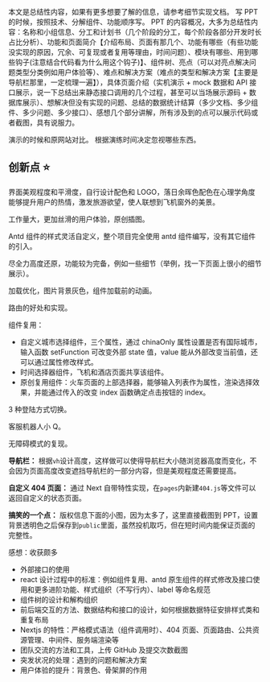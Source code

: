 本文是总结性内容，如果有更多想要了解的信息，请参考细节实现文档。
写 PPT 的时候，按照技术、分解组件、功能顺序写。
PPT 的内容概况，大多为总结性内容：名称和小组信息、分工和计划书（几个阶段的分工，每个阶段各部分开发时长占比分析）、功能和页面简介【介绍布局、页面有那几个、功能有哪些（有些功能没实现的原因，冗余、可复现或者复用等理由，时间问题）、模块有哪些、用到哪些钩子(注意结合代码看为什么用这个钩子)】、组件树、亮点（可以对亮点解决问题类型分类例如用户体验等）、难点和解决方案（难点的类型和解决方案【主要是导航栏那里，一定梳理一遍】），具体页面介绍（实机演示 + mock 数据和 API 接口展示，说一下总结出来静态接口调用的几个过程，甚至可以当场展示源码 + 数据库展示）、想解决但没有实现的问题、总结的数据统计结算（多少文档、多少组件、多少问题、多少接口）、感想几个部分讲解，所有涉及到的点可以展示代码或者截图，具有说服力。

演示的时候和原网站对比。
根据演练时间决定忽视哪些东西。

## 创新点 ⭐

界面美观程度和平滑度，自行设计配色和 LOGO，落日余晖色配色在心理学角度能够提升用户的热情，激发旅游欲望，使人联想到飞机窗外的美景。

工作量大，更加丝滑的用户体验，原创插图。

Antd 组件的样式灵活自定义，整个项目完全使用 antd 组件编写，没有其它组件的引入。

尽全力高度还原，功能较为完备，例如一些细节（举例，找一下页面上很小的细节展示）。

加载优化，图片背景灰色，组件加载前的动画。

路由的好处和实现。

组件复用：

- 自定义城市选择组件，三个属性，通过 chinaOnly 属性设置是否有国际城市，输入函数 setFunction 可改变外部 state 值，value 能从外部改变当前值，还可以通过属性修改样式。
- 时间选择器组件，飞机和酒店页面共享该组件。
- 原创复用组件：火车页面的上部选择器，能够输入列表作为属性，渲染选择效果，并能通过传入的改变 index 函数确定点击按钮的 index。

3 种登陆方式切换。

客服机器人小 Q。

无障碍模式的复现。

**导航栏：** 根据`vh`设计高度，这样做可以使得导航栏大小随浏览器高度而变化，不会因为页面高度改变遮挡导航栏的一部分内容，但是美观程度还需要提高。

**自定义 404 页面：** 通过 Next 自带特性实现，在`pages`内新建`404.js`等文件可以返回自定义的状态页面。

**搞笑的一个点：** 版权信息下面的小图，因为太多了，这里直接截图到 PPT，设置背景透明色之后保存到`public`里面，虽然投机取巧，但在短时间内能保证页面的完整性。

感想：收获颇多

- 外部接口的使用
- react 设计过程中的标准：例如组件复用、antd 原生组件的样式修改及接口使用和更多进阶功能、样式组织（不写行内）、label 等命名规范
- 组件树的设计和解构组织
- 前后端交互的方法、数据结构和接口的设计，如何根据数据特征安排样式类和重复布局
- Nextjs 的特性：严格模式语法（组件调用时）、404 页面、页面路由、公共资源管理、中间件、服务端渲染等
- 团队交流的方法和工具，上传 GitHub 及提交次数截图
- 突发状况的处理：遇到的问题和解决方案
- 用户体验的提升：背景色、骨架屏的作用
